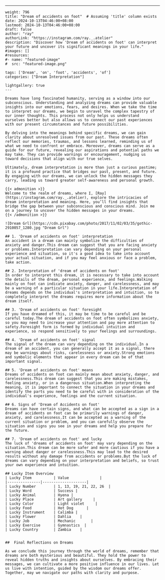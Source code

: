 ---
    weight: 796
    title: "Dream of accidents on foot"  # Assuming 'title' column exists
    date: 2024-10-13T04:46:00+08:00
    lastmod: 2024-10-13T04:46:00+08:00
    draft: false
    author: "ray"
    authorLink: "https://instagram.com/ray._.atelier"
    description: "Discover how 'Dream of accidents on foot' can interpret your future and uncover its significant meanings in your life."
    #images: []
    #resources:
    #- name: "featured-image"
    #  src: "featured-image.png"
    
    tags: ['Dream', 'on', 'foot', 'accidents', 'of']
    categories: ["Dream Interpretation"]
    
    lightgallery: true
    ---
    
    Dreams have long fascinated humanity, serving as a window into our subconscious. Understanding and analyzing dreams can provide valuable insights into our emotions, fears, and desires. When we take the time to interpret our dreams, we begin to unravel the complex tapestry of our inner thoughts. This process not only helps us understand ourselves better but also allows us to connect our past experiences with our present circumstances and future possibilities.
    
    By delving into the meanings behind specific dreams, we can gain clarity about unresolved issues from our past. These dreams often reflect our memories, traumas, and lessons learned, reminding us of what we need to confront or embrace. Moreover, dreams can serve as a guide for our future, revealing our aspirations and potential paths we may take. They can provide warnings or encouragement, nudging us toward decisions that align with our true selves.
    
    Ultimately, dream interpretation is more than just a curious pastime; it is a profound practice that bridges our past, present, and future. By engaging with our dreams, we can unlock the hidden messages they carry, leading us toward greater self-awareness and personal growth.
    
    {{< admonition >}}
    Welcome to the realm of dreams, where I, [Ray](https://instagram.com/ray._.atelier), explore the intricacies of dream interpretation and meaning. Here, you’ll find insights that bridge the gap between your subconscious and conscious mind. Join me on a journey to uncover the hidden messages in your dreams.
    {{< /admonition >}}
    
    ![Dream Grl](https://cdn.pixabay.com/photo/2017/11/02/03/35/gothic-2910057_1280.jpg "Dream Grl")
    
    ## 1. 'Dream of accidents on foot' interpretation
    An accident in a dream can mainly symbolize the difficulties of anxiety and danger.This dream can suggest that you are facing anxiety or problems.Interpretation can vary depending on your personal experience and situation, so it's a good idea to take into account your actual situation, and if you may feel anxious or face a problem, take action.
    
    ## 2. Interpretation of 'dream of accidents on foot'
    In order to interpret this dream, it is necessary to take into account the details of the dream, personal experience, and feelings.Walking mainly on foot can indicate anxiety, danger, and carelessness, and may be a warning of a particular situation in your life.Interpretation of dreams depends on the individual's interpretation and intuition, so to completely interpret the dreams requires more information about the dream itself.
    
    ## 3. 'Dream of accidents on foot' foresight
    If you have dreamed of this, it may be time to be careful and be careful today.The dream of accidents on foot often symbolizes anxiety, so you may need to increase your attention and pay more attention to safety.Foresight form is formed by individual intuition and experience, so respond sensitively to your feelings and surroundings.
    
    ## 4. 'Dream of accidents on foot' signal
    The signal of the dream can vary depending on the individual.In a dream of an accident, you can generally accept it as a signal, there may be warnings about risks, carelessness or anxiety.Strong emotions and symbolic elements that appear in every dream can be of that important signal.
    
    ## 5. 'Dream of accidents on foot' means
    Dreams of accidents on foot can mainly mean about anxiety, danger, and carelessness.This dream can suggest that you are making mistakes, feeling anxiety, or in a dangerous situation.When interpreting the meaning, it is important to connect the situation in your dreams and identify the parts you need to be careful with in consideration of the individual's experience, feelings and the current situation.
    
    ## 6. Signs of 'Dream of Accidents on foot'
    Dreams can have certain signs, and what can be accepted as a sign in a dream of accidents on foot can be primarily warnings of danger, anxiety, and carelessness.It can be accepted as a warning of the current situation or problem, and you can carefully observe the situation and signs you see in your dreams and help you prepare for the future.
    
    ## 7. 'Dream of accidents on foot' and lucky
    The luck of 'dreams of accidents on foot' may vary depending on the situation.This dream can be more safer and more cautious if you have a warning about danger or carelessness.This may lead to the desired results without any damage from accidents or problems.But the luck of dreams can vary depending on your interpretation and beliefs, so trust your own experience and intuition.
    
    ## Lucky Item Overview
    | Lucky Item          | Value              |
    |---------------|--------------------|
    | Lucky Number        | 1, 13, 19, 21, 22, 26  |
    | Lucky Word          | Success |
    | Lucky Animal        | Hyena |
    | Lucky Place         | Art gallery     |
    | Lucky Color         | Light violet     |
    | Lucky Food          | Hot Dog      |
    | Lucky Instrument    | Calimba |
    | Lucky Flower        | Dahlia    |
    | Lucky Job           | Mechanic       |
    | Lucky Exercise      | Gymnastics  |
    | Lucky Country       | Zambia    |
    
    
    ##  Final Reflections on Dreams
    
    As we conclude this journey through the world of dreams, remember that dreams are both mysterious and beautiful. They hold the power to reveal hidden truths and insights about ourselves. By embracing their messages, we can cultivate a more positive influence in our lives. Let us live with intention, guided by the wisdom our dreams offer. Together, may we navigate our paths with clarity and purpose.
    